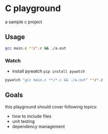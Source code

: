 # C playground

a sample c project

## Usage

```sh
gcc main.c **/*.c && ./a.out
```

### Watch

* install pywatch `pip install pywatch`

```sh
pywatch "gcc main.c **/*.c && ./a.out" **/*.c
```

## Goals

this playground should cover following topics:

* how to include files
* unit testing
* dependency management
